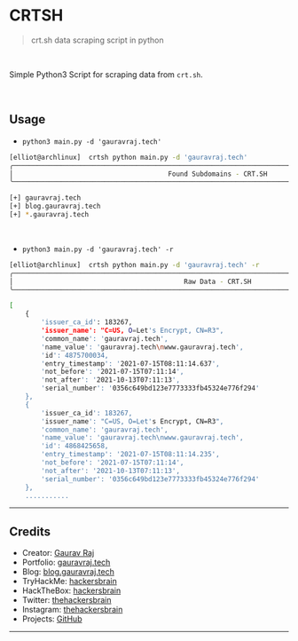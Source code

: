 # CRTSH
> crt.sh data scraping script in python

<br/>

Simple Python3 Script for scraping data from `crt.sh`.

<br/>

## Usage
- `python3 main.py -d 'gauravraj.tech'`
```bash
[elliot@archlinux]  crtsh python main.py -d 'gauravraj.tech'
╭───────────────────────────────────────────────────────────────────────────────────────────────────────╮
│                                       Found Subdomains - CRT.SH                                       │
╰───────────────────────────────────────────────────────────────────────────────────────────────────────╯

[+] gauravraj.tech
[+] blog.gauravraj.tech
[+] *.gauravraj.tech
```

<br/>

- `python3 main.py -d 'gauravraj.tech' -r`
```bash
[elliot@archlinux]  crtsh python main.py -d 'gauravraj.tech' -r
╭───────────────────────────────────────────────────────────────────────────────────────────────────────╮
│                                           Raw Data - CRT.SH                                           │
╰───────────────────────────────────────────────────────────────────────────────────────────────────────╯

[
    {
        'issuer_ca_id': 183267,
        'issuer_name': "C=US, O=Let's Encrypt, CN=R3",
        'common_name': 'gauravraj.tech',
        'name_value': 'gauravraj.tech\nwww.gauravraj.tech',
        'id': 4875700034,
        'entry_timestamp': '2021-07-15T08:11:14.637',
        'not_before': '2021-07-15T07:11:14',
        'not_after': '2021-10-13T07:11:13',
        'serial_number': '0356c649bd123e7773333fb45324e776f294'
    },
    {
        'issuer_ca_id': 183267,
        'issuer_name': "C=US, O=Let's Encrypt, CN=R3",
        'common_name': 'gauravraj.tech',
        'name_value': 'gauravraj.tech\nwww.gauravraj.tech',
        'id': 4868425658,
        'entry_timestamp': '2021-07-15T08:11:14.235',
        'not_before': '2021-07-15T07:11:14',
        'not_after': '2021-10-13T07:11:13',
        'serial_number': '0356c649bd123e7773333fb45324e776f294'
    },
	...........
```

------

## Credits

- Creator: [Gaurav Raj](https://github.com/thehackersbrain/)
- Portfolio: [gauravraj.tech](https://gauravraj.tech/)
- Blog: [blog.gauravraj.tech](https://blog.gauravraj.tech/)
- TryHackMe: [hackersbrain](https://tryhackme.com/p/hackersbrain)
- HackTheBox: [hackersbrain](https://app.hackthebox.eu/profile/303514)
- Twitter: [thehackersbrain](https://twitter.com/thehackersbrain)
- Instagram: [thehackersbrain](https://instagram.com/thehackersbrain)
- Projects: [GitHub](https://github.com/thehackersbrain?tab=repositories)

--------